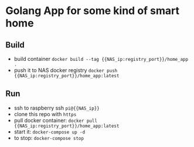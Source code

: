 # Golang App for some kind of smart home

## Build
- build container
  `docker build --tag {{NAS_ip:registry_port}}/home_app .`
- push it to NAS docker registry
  `docker push {{NAS_ip:registry_port}}/home_app:latest`

## Run
- ssh to raspberry ssh `pi@{{NAS_ip}}`
- clone this repo with `https`
- pull docker container: `docker pull {{NAS_ip:registry_port}}/home_app:latest`
- start it: `docker-compose up -d`
- to stop: `docker-compose stop`